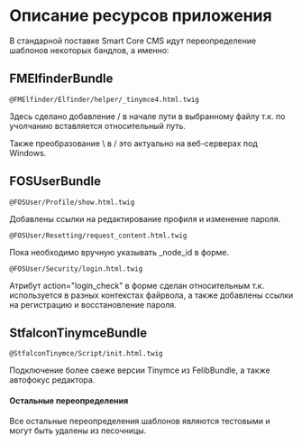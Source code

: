 # Описание ресурсов приложения

В стандарной поставке Smart Core CMS идут переопределение шаблонов некоторых бандлов, а именно:

## FMElfinderBundle

`@FMElfinder/Elfinder/helper/_tinymce4.html.twig`

Здесь сделано добавление / в начале пути в выбранному файлу т.к. по учолчанию вставляется относительный путь.

Также преобразование \ в / это актуально на веб-серверах под Windows.

## FOSUserBundle

`@FOSUser/Profile/show.html.twig`

Добавлены ссылки на редактирование профиля и изменение пароля.

`@FOSUser/Resetting/request_content.html.twig`

Пока необходимо вручную указывать _node_id в форме.

`@FOSUser/Security/login.html.twig`

Атрибут action="login_check" в форме сделан относительным т.к. используется в разных контекстах файрвола, а также добавлены ссылки на регистрацию и восстановление пароля.

## StfalconTinymceBundle

`@StfalconTinymce/Script/init.html.twig`

Подключение более свеже версии Tinymce из FelibBundle, а также автофокус редактора.


#### Остальные переопределения

Все остальные переопределения шаблонов являются тестовыми и могут быть удалены из песочницы.
